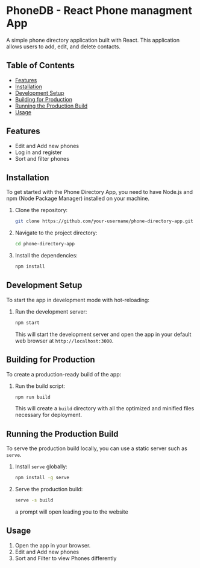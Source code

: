 # PhoneDB - React Phone managment App
A simple phone directory application built with React. This application allows users to add, edit, and delete contacts.

## Table of Contents

- [Features](#features)
- [Installation](#installation)
- [Development Setup](#development-setup)
- [Building for Production](#building-for-production)
- [Running the Production Build](#running-the-production-build)
- [Usage](#usage)

## Features

- Edit and Add new phones
- Log in and register
- Sort and filter phones

## Installation

To get started with the Phone Directory App, you need to have Node.js and npm (Node Package Manager) installed on your machine.

1. Clone the repository:

   ```sh
   git clone https://github.com/your-username/phone-directory-app.git
   ```

2. Navigate to the project directory:

   ```sh
   cd phone-directory-app
   ```

3. Install the dependencies:

   ```sh
   npm install
   ```

## Development Setup

To start the app in development mode with hot-reloading:

1. Run the development server:

   ```sh
   npm start
   ```

   This will start the development server and open the app in your default web browser at `http://localhost:3000`.

## Building for Production

To create a production-ready build of the app:

1. Run the build script:

   ```sh
   npm run build
   ```

   This will create a `build` directory with all the optimized and minified files necessary for deployment.

## Running the Production Build

To serve the production build locally, you can use a static server such as `serve`.

1. Install `serve` globally:

   ```sh
   npm install -g serve
   ```

2. Serve the production build:

   ```sh
   serve -s build
   ```

   a prompt will open leading you to the website

## Usage

1. Open the app in your browser.
2. Edit and Add new phones
3. Sort and Filter to view Phones differently
